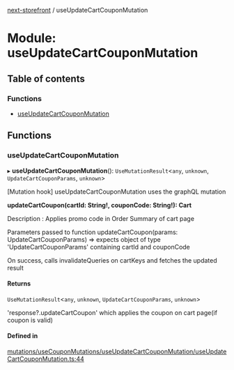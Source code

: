 [next-storefront](../README.md) / useUpdateCartCouponMutation

# Module: useUpdateCartCouponMutation

## Table of contents

### Functions

- [useUpdateCartCouponMutation](useUpdateCartCouponMutation.md#useupdatecartcouponmutation)

## Functions

### useUpdateCartCouponMutation

▸ **useUpdateCartCouponMutation**(): `UseMutationResult`<`any`, `unknown`, `UpdateCartCouponParams`, `unknown`\>

[Mutation hook] useUpdateCartCouponMutation uses the graphQL mutation

<b>updateCartCoupon(cartId: String!, couponCode: String!): Cart</b>

Description : Applies promo code in Order Summary of cart page

Parameters passed to function updateCartCoupon(params: UpdateCartCouponParams) => expects object of type 'UpdateCartCouponParams' containing cartId and couponCode

On success, calls invalidateQueries on cartKeys and fetches the updated result

#### Returns

`UseMutationResult`<`any`, `unknown`, `UpdateCartCouponParams`, `unknown`\>

'response?.updateCartCoupon' which applies the coupon on cart page(if coupon is valid)

#### Defined in

[mutations/useCouponMutations/useUpdateCartCouponMutation/useUpdateCartCouponMutation.ts:44](https://github.com/KiboSoftware/nextjs-storefront/blob/973d553/hooks/mutations/useCouponMutations/useUpdateCartCouponMutation/useUpdateCartCouponMutation.ts#L44)
